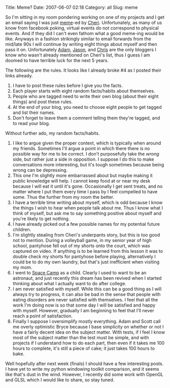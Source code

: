 Title: Meme?
Date: 2007-06-07 02:18
Category: all
Slug: meme

So I'm sitting in my room pondering working on one of my projects and I get an
email saying I was just [meme][]-ed by [Cheri][]. Unfortunately, as many of us
know from facebook poking, virtual events do not correspond to physical events.
And if they did I can't even fathom what a good meme-ing would be like. Anyways
in a fashion strikingly similar to email forwards from the mid/late 90s I will
continue by writing eight things about myself and then pass it on.
Unfortunately [Adam][], [Jason][], and [Chris][] are the only bloggers I know
who wasn't already mentioned on Cheri's list, thus I guess I am doomed to have
terrible luck for the next 5 years.

The following are the rules. It looks like I already broke \#4 as I posted
their links already.

1.  I have to post these rules before I give you the facts.
2.  Each player starts with eight random facts/habits about themselves.
3.  People who are tagged need to write their own blog (about their eight
    things) and post these rules.
4.  At the end of your blog, you need to choose eight people to get tagged and
    list their names.
5.  Don't forget to leave them a comment telling them they're tagged, and to
    read your blog.

Without further ado, my random facts/habits.

1.  I like to argue given the proper context, which is typically when around my
    friends. Sometimes I'll argue a point in which there there is no possible
    way for me to be correct. I don't purposefully take the *wrong* side, but
    rather just a side in opposition. I suppose I do this to make conversations
    more interesting, but it's tough sometimes because being wrong can be
    depressing.
2.  This one I'm slightly more embarrassed about but maybe making it public
    knowledge will help. I cannot keep food at or near my desk because I will
    eat it until it's gone. Occasionally I get sent treats, and no matter where
    I put them every time I pass by I feel compelled to have some. Thus the
    further from my room the better.
3.  I have a terrible time writing about myself, which is odd because I know
    the things I wish to hear when people talk about me. Thus I know what I
    think of myself, but ask me to say something positive about myself and
    you're likely to get nothing.
4.  I have already picked out a few possible names for my potential future
    children.
5.  I'm slightly stealing from Cheri's underpants story, but this is too good
    not to mention. During a volleyball game, in my senior year of high school,
    pantyhose fell out of my shorts onto the court, which was captured on
    video. If anything is to be learned from this lesson it was to double check
    my shorts for pantyhose before playing, alternatively I could be to do my
    own laundry, but that's just inefficient when visiting my mom.
6.  I went to [Space Camp][] as a child. Clearly I used to want to be an
    astronaut, and just recently this dream has been revived when I started
    thinking about what I actually want to do after college.
7.  I am never satisfied with myself. While this can be a good thing as I will
    always try to progress, it can also be bad in the sense that people with
    eating disorders are never satisfied with themselves. I feel that all the
    work I'm doing now is so that some day I will be satisfied and happy with
    myself. However, gradually I am beginning to feel that I'll never reach a
    point of satisfaction.
8.  Finally I suppose I oversimplify mostly everything. Adam and Scott call me
    overly optimistic Bryce because I base simplicity on whether or not I have
    a fairly decent idea on the subject matter. With tests, if I feel I know
    most of the subject matter than the test must be simple, and with projects
    if I understand how to do each part, then even if it takes me 100 hours to
    complete, it's still a piece of cake; it just takes 100 hours to bake.

Well hopefully after next week (finals) I should have a few interesting posts.
I have yet to write my python windowing toolkit comparison, and it seems like
that's dust in the wind. However, I recently did some work with OpenGL and GLSL
which I would like to share, so stay tuned.

  [meme]: http://en.wikipedia.org/wiki/Meme
  [Cheri]: http://blogthismom.blogspot.com/
  [Adam]: http://www.adamdoupe.com/
  [Jason]: http://boeknows.wordpress.com/
  [Chris]: http://drinkingmansnyt.blogspot.com/
  [Space Camp]: http://en.wikipedia.org/wiki/United_States_Space_Camp
